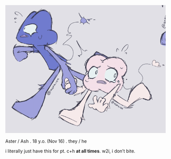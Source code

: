 

![polish save png](polish_save.png)

Aster / Ash . 18 y.o. (Nov 16) . they / he

i literally just have this for pt. c+h **at all times**. w2i, i don’t bite.

